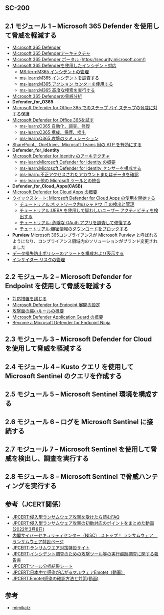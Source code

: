## SC-200




## 2.1 モジュール 1 – Microsoft 365 Defender を使用して脅威を軽減する
- [Microsoft 365 Defender](https://docs.microsoft.com/ja-jp/microsoft-365/security/defender/microsoft-365-defender?view=o365-worldwide)
- [Microsoft 365 Defenderアーキテクチャ](https://docs.microsoft.com/ja-jp/microsoft-365/security/defender/eval-overview?view=o365-worldwide#microsoft-365-defender-architecture)
- [Microsoft 365 Defender ポータル (https://security.microsoft.com/) ](https://security.microsoft.com/)
- [Microsoft 365 Defenderを使用したインシデント対応](https://docs.microsoft.com/ja-jp/microsoft-365/security/defender/incidents-overview?view=o365-worldwide)
  - [MS-lern:M365 インシデントの管理](https://docs.microsoft.com/ja-jp/learn/modules/mitigate-incidents-microsoft-365-defender/3-manage-incidents)
  - [ms-learn:M365 インシデントを調査する](https://docs.microsoft.com/ja-jp/learn/modules/mitigate-incidents-microsoft-365-defender/4-investigate-incidents)
  - [ms-learn:M365 アクション センターを使用する](https://docs.microsoft.com/ja-jp/learn/modules/mitigate-incidents-microsoft-365-defender/5-use-action-center)
  - [ms-learn:M365 高度な捜索を実行する](https://docs.microsoft.com/ja-jp/learn/modules/mitigate-incidents-microsoft-365-defender/6-conduct-advanced-hunting)
- [Microsoft 365 Defenderの脅威分析](https://docs.microsoft.com/ja-jp/microsoft-365/security/defender/threat-analytics?view=o365-worldwide)
-  **Defender_for_O365**
- [Microsoft Defender for Office 365 でのステップ バイ ステップの脅威に対する保護](https://docs.microsoft.com/ja-jp/microsoft-365/security/office-365-security/protection-stack-microsoft-defender-for-office365?view=o365-worldwide)
- [Microsoft Defender for Office 365を試す](https://docs.microsoft.com/ja-jp/microsoft-365/security/office-365-security/try-microsoft-defender-for-office-365?view=o365-worldwide)
  - [ms-learn:O365 自動化、調査、修復](https://docs.microsoft.com/ja-jp/learn/modules/m365-threat-remediate/automate-investigate-remediate)
  - [ms-learn:O365 構成、保護、検出](https://docs.microsoft.com/ja-jp/learn/modules/m365-threat-remediate/configure-protect-detect)
  - [ms-learn:O365 攻撃のシミュレーション](https://docs.microsoft.com/ja-jp/learn/modules/m365-threat-remediate/simulate-attacks)
- [SharePoint、OneDrive、Microsoft Teams 用の ATP を有効にする](https://docs.microsoft.com/ja-jp/microsoft-365/security/office-365-security/turn-on-mdo-for-spo-odb-and-teams?view=o365-worldwide)
-  **Defemder_for_Identity**
- [Microsoft Defender for Identity のアーキテクチャ](https://docs.microsoft.com/ja-jp/defender-for-identity/architecture)
  - [ms-learn:Microsoft Defender for Identity の概要](https://docs.microsoft.com/ja-jp/learn/modules/m365-threat-safeguard/introduction)
  - [ms-learn:Microsoft Defender for Identity センサーを構成する](https://docs.microsoft.com/ja-jp/learn/modules/m365-threat-safeguard/configure-sensors)
  - [ms-learn::不正アクセスされたアカウントまたはデータを確認](https://docs.microsoft.com/ja-jp/learn/modules/m365-threat-safeguard/review-compromised-accounts)
  - [ms-learn::他の Microsoft ツールとの統合](https://docs.microsoft.com/ja-jp/learn/modules/m365-threat-safeguard/integrate-microsoft-tools)
-  **Defender_for_Cloud_Apps(CASB)**
- [Microsoft Defender for Cloud Apps の概要](https://docs.microsoft.com/ja-jp/defender-cloud-apps/what-is-defender-for-cloud-apps)
- [クイックスタート: Microsoft Defender for Cloud Apps の使用を開始する](https://docs.microsoft.com/ja-jp/defender-cloud-apps/get-started)
  - [チュートリアル:ネットワーク内のシャドウ IT の検出と管理](https://docs.microsoft.com/ja-jp/defender-cloud-apps/tutorial-shadow-it)
  - [チュートリアル:UEBA を使用して疑わしいユーザー アクティビティを検出する](https://docs.microsoft.com/ja-jp/defender-cloud-apps/tutorial-suspicious-activity)
  - [チュートリアル: 危険な OAuth アプリを調査して修復する](https://docs.microsoft.com/ja-jp/defender-cloud-apps/investigate-risky-oauth)
  - [チュートリアル:機密情報のダウンロードをブロックする](https://docs.microsoft.com/ja-jp/defender-cloud-apps/use-case-proxy-block-session-aad)
-  **Purview**
  Microsoft 365コンプライアンスが Microsoft Purview と呼ばれるようになり、コンプライアンス領域内のソリューションがブランド変更されました
- [データ損失防止ポリシーのアラートを構成および表示する](https://docs.microsoft.com/ja-jp/microsoft-365/compliance/dlp-configure-view-alerts-policies?view=o365-worldwide)
- [インサイダー リスクの管理](https://docs.microsoft.com/ja-jp/microsoft-365/compliance/insider-risk-management-policies?view=o365-worldwide)

## 2.2 モジュール 2 – Microsoft Defender for Endpoint を使用して脅威を軽減する
- [対応措置を講じる](https://docs.microsoft.com/ja-jp/learn/modules/m365-detect-respond-security-issues-defender-endpoint/take-response-actions)
- [Microsoft Defender for Endpoint 展開の設定](https://docs.microsoft.com/ja-JP/microsoft-365/security/defender-endpoint/production-deployment?view=o365-worldwide)
- [攻撃面の縮小ルールの概要](https://docs.microsoft.com/ja-jp/microsoft-365/security/defender-endpoint/attack-surface-reduction?view=o365-worldwide)
- [Microsoft Defender Application Guard の概要](https://docs.microsoft.com/ja-jp/windows/security/threat-protection/microsoft-defender-application-guard/md-app-guard-overview)
- [Become a Microsoft Defender for Endpoint Ninja](https://techcommunity.microsoft.com/t5/microsoft-defender-for-endpoint/become-a-microsoft-defender-for-endpoint-ninja/ba-p/1515647)


## 2.3 モジュール 3 – Microsoft Defender for Cloud を使用して脅威を軽減する

## 2.4 モジュール 4 – Kusto クエリ を使用して Microsoft Sentinel のクエリを作成する

## 2.5 モジュール 5 – Microsoft Sentinel 環境を構成する

## 2.6 モジュール 6 – ログを Microsoft Sentinel に接続する

## 2.7 モジュール 7 – Microsoft Sentinel を使用して脅威を検出し、調査を実行する

## 2.8 モジュール 8 – Microsoft Sentinel で脅威ハンティングを実行する 

## 参考（JCERT関係）
- [JPCERT:侵入型ランサムウェア攻撃を受けたら読むFAQ](https://www.jpcert.or.jp/magazine/security/ransom-faq.html)
- [JPCERT:侵入型ランサムウェア攻撃の初動対応のポイントをまとめた動画(2022年3月8日)](https://youtu.be/nDOSn_ss7zI)
- [内閣サイバーセキュリティセンター（NISC）:ストップ！ ランサムウェア　ランサムウェア特設ページ](https://security-portal.nisc.go.jp/stopransomware/)
- [JPCERT:ランサムウエア対策特設サイト](https://www.jpcert.or.jp/magazine/security/nomore-ransom.html)
- [JPCERT:インシデント調査のための攻撃ツール等の実行痕跡調査に関する報告書](https://www.jpcert.or.jp/research/ir_research.html)
- [JPCERT:ツール分析結果シート](https://jpcertcc.github.io/ToolAnalysisResultSheet_jp/)
- [JPCERT:日本中で感染が広がるマルウェアEmotet（動画）](https://www.youtube.com/watch?v=wvu9sWiB2_U)
- [JPCERT:Emotet感染の確認方法と対策(動画)](https://www.youtube.com/watch?v=nqxikr1x2ag)

## 参考
- [mimikatz](https://github.com/gentilkiwi/mimikatz)